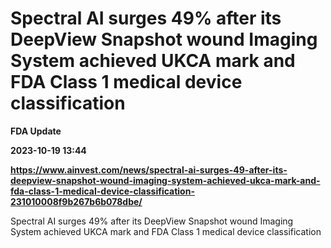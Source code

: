 # Spectral AI surges 49% after its DeepView Snapshot wound Imaging System achieved UKCA mark and FDA Class 1 medical device classification
**FDA Update**

**2023-10-19 13:44**

**https://www.ainvest.com/news/spectral-ai-surges-49-after-its-deepview-snapshot-wound-imaging-system-achieved-ukca-mark-and-fda-class-1-medical-device-classification-231010008f9b267b6b078dbe/**

Spectral AI surges 49% after its DeepView Snapshot wound Imaging System achieved UKCA mark and FDA Class 1 medical device classification